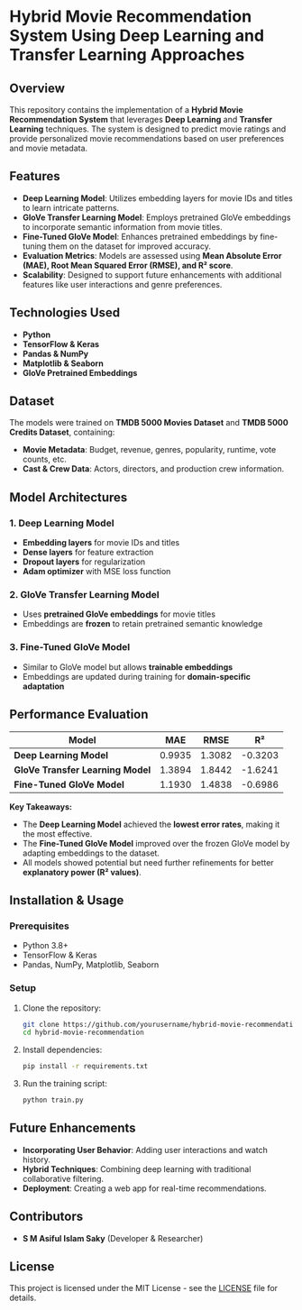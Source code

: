 # Hybrid Movie Recommendation System Using Deep Learning and Transfer Learning Approaches

## Overview
This repository contains the implementation of a **Hybrid Movie Recommendation System** that leverages **Deep Learning** and **Transfer Learning** techniques. The system is designed to predict movie ratings and provide personalized movie recommendations based on user preferences and movie metadata.

## Features
- **Deep Learning Model**: Utilizes embedding layers for movie IDs and titles to learn intricate patterns.
- **GloVe Transfer Learning Model**: Employs pretrained GloVe embeddings to incorporate semantic information from movie titles.
- **Fine-Tuned GloVe Model**: Enhances pretrained embeddings by fine-tuning them on the dataset for improved accuracy.
- **Evaluation Metrics**: Models are assessed using **Mean Absolute Error (MAE), Root Mean Squared Error (RMSE), and R² score**.
- **Scalability**: Designed to support future enhancements with additional features like user interactions and genre preferences.

## Technologies Used
- **Python**
- **TensorFlow & Keras**
- **Pandas & NumPy**
- **Matplotlib & Seaborn**
- **GloVe Pretrained Embeddings**

## Dataset
The models were trained on **TMDB 5000 Movies Dataset** and **TMDB 5000 Credits Dataset**, containing:
- **Movie Metadata**: Budget, revenue, genres, popularity, runtime, vote counts, etc.
- **Cast & Crew Data**: Actors, directors, and production crew information.

## Model Architectures
### 1. Deep Learning Model
- **Embedding layers** for movie IDs and titles
- **Dense layers** for feature extraction
- **Dropout layers** for regularization
- **Adam optimizer** with MSE loss function

### 2. GloVe Transfer Learning Model
- Uses **pretrained GloVe embeddings** for movie titles
- Embeddings are **frozen** to retain pretrained semantic knowledge

### 3. Fine-Tuned GloVe Model
- Similar to GloVe model but allows **trainable embeddings**
- Embeddings are updated during training for **domain-specific adaptation**

## Performance Evaluation
| Model | MAE | RMSE | R² |
|--------|------|------|------|
| **Deep Learning Model** | 0.9935 | 1.3082 | -0.3203 |
| **GloVe Transfer Learning Model** | 1.3894 | 1.8442 | -1.6241 |
| **Fine-Tuned GloVe Model** | 1.1930 | 1.4838 | -0.6986 |

**Key Takeaways:**
- The **Deep Learning Model** achieved the **lowest error rates**, making it the most effective.
- The **Fine-Tuned GloVe Model** improved over the frozen GloVe model by adapting embeddings to the dataset.
- All models showed potential but need further refinements for better **explanatory power (R² values)**.

## Installation & Usage
### Prerequisites
- Python 3.8+
- TensorFlow & Keras
- Pandas, NumPy, Matplotlib, Seaborn

### Setup
1. Clone the repository:
   ```sh
   git clone https://github.com/yourusername/hybrid-movie-recommendation.git
   cd hybrid-movie-recommendation
   ```
2. Install dependencies:
   ```sh
   pip install -r requirements.txt
   ```
3. Run the training script:
   ```sh
   python train.py
   ```

## Future Enhancements
- **Incorporating User Behavior**: Adding user interactions and watch history.
- **Hybrid Techniques**: Combining deep learning with traditional collaborative filtering.
- **Deployment**: Creating a web app for real-time recommendations.

## Contributors
- **S M Asiful Islam Saky** (Developer & Researcher)

## License
This project is licensed under the MIT License - see the [LICENSE](LICENSE) file for details.
